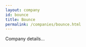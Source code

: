 ```yaml
---
layout: company
id: bounce
title: Bounce
permalink: /companies/bounce.html
---
```


Company details...